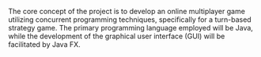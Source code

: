 The core concept of the project is to develop an online multiplayer game utilizing concurrent programming techniques, specifically for a turn-based strategy game. The primary programming language employed will be Java, while the development of the graphical user interface (GUI) will be facilitated by Java FX.
